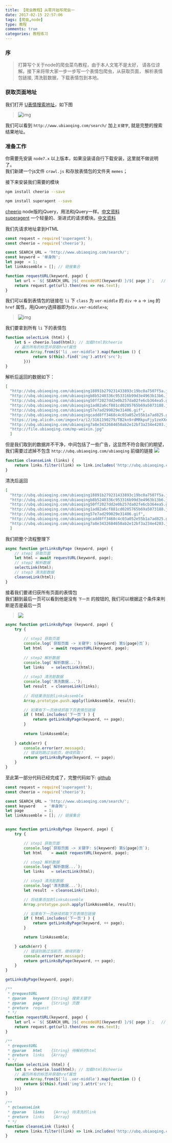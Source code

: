```yaml
---
title: 【爬虫教程】从零开始写爬虫一
date: 2017-02-15 22:57:06
tags: [爬虫,node]
type: 教程
comments: true
categories: 教程练习
---
```


### 序
> 打算写个关于node的爬虫菜鸟教程，由于本人文笔不是太好，
> 请各位谅解。接下来将带大家一步一步写一个表情包爬虫，从获取页面，
> 解析表情包链接, 清洗脏数据，下载表情包到本地。

### 获取页面地址
我们打开 [U表情搜索地址](http://www.ubiaoqing.com/search/单身狗/1)，如下图

> ![img](http://i1.piimg.com/4851/4c2427c8dc34c2d9.jpg)

我们可以看到 `http://www.ubiaoqing.com/search/` 加上`关键字`, 就是完整的搜索结果地址。    
### 准备工作
你需要先安装 `node7.x` 以上版本，如果没装请自行下载安装，这里就不做说明了。  
我们新建一个js文件 `crawl.js` 和存放表情包的文件夹 `memes`；

接下来安装我们需要的模块
```bash
npm install cheerio --save
```
```bash
npm install superagent --save
```
[cheerio](https://cheerio.js.org/) node版的jQuery，用法和jQuery一样。[中文资料](https://cnodejs.org/topic/5203a71844e76d216a727d2e)  
[superagent](http://visionmedia.github.io/superagent/) 一个轻量的、渐进式的请求模块。[中文资料](https://cnodejs.org/topic/5378720ed6e2d16149fa16bd)

我们先请求地址拿到HTML
```js
const request = require('superagent');
const cheerio = require('cheerio');

const SEARCH_URL = 'http://www.ubiaoqing.com/search/';
const keyword = '单身狗';
let page  = 1;
let linkAssemble = []; // 链接集合

function requestURL(keyword, page) {
    let url = `${ SEARCH_URL }${ encodeURI(keyword) }/${ page }`;   // 抓取地址
    return request.get(url).then(res => res.text);
}

```
我们可以看到表情包的链接在 `li` 下 `class` 为 `ver-middle` 的 `div` -> `a` -> `img` 的`href` 属性，用jQuery选择器即为`div.ver-middle>a`; 

> ![img](http://p1.bpimg.com/567571/32343e6fa632f133.jpg)

我们要拿到所有 `li` 下的表情包
```js
function selectLink (html) {
    let $ = cheerio.load(html); // 加载html到cheerio
    // 遍历所有的标签并获取href属性
    return Array.from($('li .ver-middle').map(function () {
            return $(this).find('img').attr('src');
        }))
}
```
解析后返回的数据如下：  
```JSON
[
  "http://ubq.ubiaoqing.com/ubiaoqing18891b279231433893c19bc0a7507f5a.jpg",
  "http://ubq.ubiaoqing.com/ubiaoqingb8b5240336c953316b99d3e4963b13b6.jpg",
  "http://ubq.ubiaoqing.com/ubiaoqing50ff2027dd2e0b257da02fe6cb364ea5.gif",
  "http://ubq.ubiaoqing.com/ubiaoqing1ad82a6cf881cd0205765b69a5073188.jpg",
  "http://ubq.ubiaoqing.com/ubiaoqing57e7ad299029e31406.gif",
  "http://ubq.ubiaoqing.com/ubiaoqingcadd8ff3468c4c03a052e55b1a7ad825.gif",
  "https://img.alicdn.com/imgextra/i2/3161190279/TB2kn9rdMRkpuFjy1zeXXc.6FXa_!!3161190279.jpg",
  "http://ubq.ubiaoqing.com/ubiaoqing7a8e3432684650ab2e12bf3a234e4203.jpg",
  "http://file.ubiaoqing.com/mp-weixin.jpg"
  ]
```
但是我们取到的数据并不干净，中间包括了一些广告，这显然不符合我们的期望，我们需要过滤掉不包含 `http://ubq.ubiaoqing.com/ubiaoqing` 前缀的链接
![](http://i1.piimg.com/567571/a8651382a413408b.png)
```js
function cleanseLink (links) {
    return links.filter((link) => link.includes('http://ubq.ubiaoqing.com/ubiaoqing'));
}
```
清洗后返回
```JSON
[
  "http://ubq.ubiaoqing.com/ubiaoqing18891b279231433893c19bc0a7507f5a.jpg",
  "http://ubq.ubiaoqing.com/ubiaoqingb8b5240336c953316b99d3e4963b13b6.jpg",
  "http://ubq.ubiaoqing.com/ubiaoqing50ff2027dd2e0b257da02fe6cb364ea5.gif",
  "http://ubq.ubiaoqing.com/ubiaoqing1ad82a6cf881cd0205765b69a5073188.jpg",
  "http://ubq.ubiaoqing.com/ubiaoqing57e7ad299029e31406.gif",
  "http://ubq.ubiaoqing.com/ubiaoqingcadd8ff3468c4c03a052e55b1a7ad825.gif",
  "http://ubq.ubiaoqing.com/ubiaoqing7a8e3432684650ab2e12bf3a234e4203.jpg",
  ]
```
我们把整个流程整理下
```js
async function getLinksByPage (keyword, page) {
    // step1 获取页面
    let html = await requestURL(keyword, page);
    // step2 解析数据
    selectLink(html);
    // step3 清洗脏数据
    cleanseLink(html);
}
```
接着我们要递归获所有页面的表情包  
我们翻到最后一页可以看到他是没有 `下一页` 的按钮的, 我们可以根据这个条件来判断是否是最后一页
> ![](http://p1.bqimg.com/567571/d465e71e129e77e5.png)
```js
async function getLinksByPage (keyword, page) {
    try {
        
        // step1 获取页面
        console.log(`获取页面 -> 关键字: ${keyword} 第${page}页`);
        let html    = await requestURL(keyword, page);
        
        // step2 解析数据
        console.log(`解析数据...`);
        let links   = selectLink(html);
        
        // step3 清洗脏数据
        console.log('清洗数据...');
        let result  = cleanseLink(links);
        
        // 将结果添加到linksAssemble
        Array.prototype.push.apply(linkAssemble, result);

        // 如果有下一页继续抓取下页表情包链接
        if ( html.includes('下一页') ) {
            return getLinksByPage(keyword, ++ page);
        }
        
        return linkAssemble;
        
    } catch(err) {
        console.error(err.message);
        // 错误则跳过当前页，继续抓取！
        return getLinksByPage(keyword, ++ page);
    }
}
```
至此第一部分代码已经完成了，完整代码如下: [github](https://github.com/merrynode/memes-singleDog)
```js
const request = require('superagent');
const cheerio = require('cheerio');

const SEARCH_URL = 'http://www.ubiaoqing.com/search/';
const keyword    = '单身狗';
let page         = 1;
let linkAssemble = []; // 链接集合


async function getLinksByPage (keyword, page) {
    try {

        // step1 获取页面
        console.log(`获取页面 -> 关键字: ${keyword} 第${page}页`);
        let html    = await requestURL(keyword, page);

        // step2 解析数据
        console.log(`解析数据...`);
        let links   = selectLink(html);

        // step3 清洗脏数据
        console.log('清洗数据...');
        let result  = cleanseLink(links);

        // 将结果添加到linksAssemble
        Array.prototype.push.apply(linkAssemble, result);

        // 如果有下一页继续抓取下页表情包链接
        if ( html.includes('下一页') ) {
            return getLinksByPage(keyword, ++ page);
        }

        return linkAssemble;

    } catch(err) {
        // 错误则跳过当前页，继续抓取！
        console.error(err.message);
        return getLinksByPage(keyword, ++ page);
    }
}

getLinksByPage(keyword, page);

/**
 * @requestURL
 * @param   keyword {String} 搜索关键字
 * @param   page    {String} 页数
 * @return  request
 * */
function requestURL(keyword, page) {
    let url = `${ SEARCH_URL }${ encodeURI(keyword) }/${ page }`;   // 抓取地址
    return request.get(url).then(res => res.text);
}

/**
 * @requestURL
 * @param   html    {String} 待解析的html
 * @return  links   {Array}
 * */
function selectLink (html) {
    let $ = cheerio.load(html); // 加载html到cheerio
    // 遍历所有的标签并获取href属性
    return Array.from($('li .ver-middle').map(function () {
        return $(this).find('img').attr('src');
    }))
}

/**
 * @cleanseLink
 * @param   links    {Array} 待清洗的link
 * @return  links    {Array}
 * */
function cleanseLink (links) {
    return links.filter((link) => link.includes('http://ubq.ubiaoqing.com/ubiaoqing'));
}
```